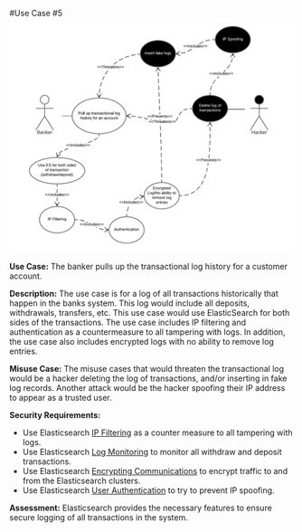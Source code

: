 #Use Case #5
![Use Case 5](./Images/UseCase5revised.png)

**Use Case:** The banker pulls up the transactional log history for a customer account.

**Description:** The use case is for a log of all transactions historically that happen in the banks system. This log would include all deposits, withdrawals, transfers, etc. This use case would use ElasticSearch for both sides of the transactions. The use case includes IP filtering and authentication as a countermeasure to all tampering with logs. In addition, the use case also includes encrypted logs with no ability to remove log entries. 

**Misuse Case:** The misuse cases that would threaten the transactional log would be a hacker deleting the log of transactions, and/or inserting in fake log records.  Another attack would be the hacker spoofing their IP address to appear as a trusted user.

**Security Requirements:** 
- Use Elasticsearch [IP Filtering](https://www.elastic.co/guide/en/elasticsearch/reference/current/ip-filtering.html) as a counter measure to all tampering with logs.
- Use Elasticsearch [Log Monitoring](https://www.elastic.co/log-monitoring) to monitor all withdraw and deposit transactions.
- Use Elasticsearch [Encrypting Communications](https://www.elastic.co/guide/en/elasticsearch/reference/current/configuring-tls.html#:~:text=Elastic%20Stack%20security%20features%20enable,in%20plain%20text%20including%20passwords.) to encrypt traffic to and from the Elasticsearch clusters.
- Use Elasticsearch [User Authentication](https://www.elastic.co/guide/en/elasticsearch/reference/current/setting-up-authentication.html) to try to prevent IP spoofing.

**Assessment:** Elasticsearch provides the necessary features to ensure secure logging of all transactions in the system.
